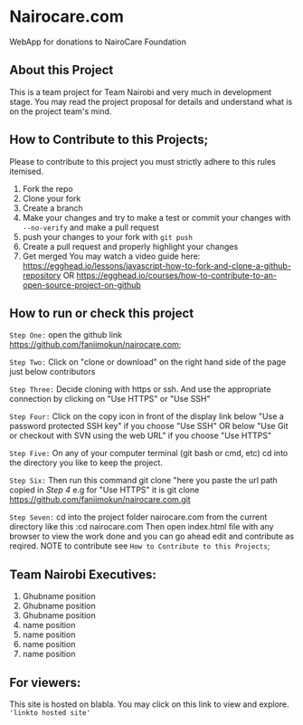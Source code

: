 # Nairocare.com
WebApp for donations to NairoCare Foundation

## About this Project
This is a team project for Team Nairobi and very much in development stage.
You may read the project proposal for details and understand what is on the project team's mind.

## How to Contribute to this Projects;
Please to contribute to this project you must strictly adhere to this rules itemised.
1. Fork the repo
2. Clone your fork
3. Create a branch
4. Make your changes and try to make a test or commit your changes with ```--no-verify``` and make a pull request
5. push your changes to your fork with ```git push```
6. Create a pull request and properly highlight your changes
7. Get merged
You may watch a video guide here: https://egghead.io/lessons/javascript-how-to-fork-and-clone-a-github-repository OR https://egghead.io/courses/how-to-contribute-to-an-open-source-project-on-github 

## How to run or check this project
 `Step One:` 
    open the github link https://github.com/faniimokun/nairocare.com;

 `Step Two:`
    Click on "clone or download" on the right hand side of the page just below contributors

 `Step Three:`
    Decide cloning with https or ssh. And use the appropriate connection by clicking on "Use HTTPS" or "Use SSH"

`Step Four:`
    Click on the copy icon in front of the display link below "Use a password protected SSH key" if you choose "Use SSH" OR below "Use Git or checkout with SVN using the web URL" if you choose "Use HTTPS"

`Step Five:`
    On any of your computer terminal (git bash or cmd, etc) cd into the directory you like to keep the project.

`Step Six:`
    Then run this command git clone "here you paste the url path copied in *Step 4*
    e.g for "Use HTTPS" it is git clone https://github.com/faniimokun/nairocare.com.git

`Step Seven:`
    cd into the project folder nairocare.com from the current directory like this :cd nairocare.com
    Then open index.html file with any browser to view the work done and you can go ahead edit and contribute as reqired. NOTE to contribute see ```How to Contribute to this Projects```;

## Team Nairobi Executives:
1. Ghubname position
2. Ghubname position
3. Ghubname position
4. name position
5. name position
6. name position
7. name position


## For viewers:

This site is hosted on blabla. You may click on this link to view and explore.
`'linkto hosted site'`